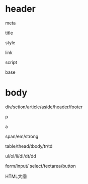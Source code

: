 # header

 meta
 
 title
 
 style
 
 link
 
 script
 
 base
 
 # body
 
 div/sction/article/aside/header/footer
 
 p
 
 a
 
 span/em/strong
 
 table/thead/tbody/tr/td
 
 ul/ol/li/dl/dt/dd
 
 form/input/ select/textarea/button
 
 HTML大纲
 
 

